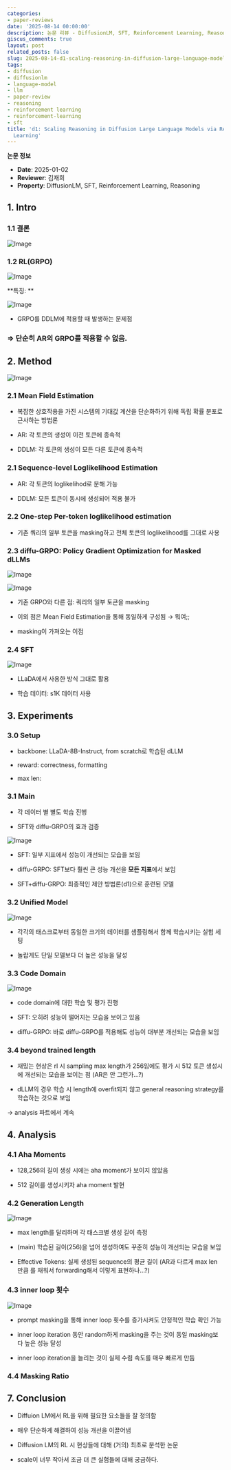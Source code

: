 ```yaml
---
categories:
- paper-reviews
date: '2025-08-14 00:00:00'
description: 논문 리뷰 - DiffusionLM, SFT, Reinforcement Learning, Reasoning 관련 연구
giscus_comments: true
layout: post
related_posts: false
slug: 2025-08-14-d1-scaling-reasoning-in-diffusion-large-language-models
tags:
- diffusion
- diffusionlm
- language-model
- llm
- paper-review
- reasoning
- reinforcement learning
- reinforcement-learning
- sft
title: 'd1: Scaling Reasoning in Diffusion Large Language Models via Reinforcement
  Learning'
---
```


**논문 정보**
- **Date**: 2025-01-02
- **Reviewer**: 김재희
- **Property**: DiffusionLM, SFT, Reinforcement Learning, Reasoning

## 1. Intro

### 1.1 결론

![Image](https://prod-files-secure.s3.us-west-2.amazonaws.com/3acbc979-3f43-48f4-8683-229c6104ec76/82c116d2-b7e5-47b7-9fe5-0cbeb60f28dc/image.png?X-Amz-Algorithm=AWS4-HMAC-SHA256&X-Amz-Content-Sha256=UNSIGNED-PAYLOAD&X-Amz-Credential=ASIAZI2LB46677QE53EK%2F20250810%2Fus-west-2%2Fs3%2Faws4_request&X-Amz-Date=20250810T105953Z&X-Amz-Expires=3600&X-Amz-Security-Token=IQoJb3JpZ2luX2VjEJr%2F%2F%2F%2F%2F%2F%2F%2F%2F%2FwEaCXVzLXdlc3QtMiJGMEQCID7hl3y0S6Vt566OIHoZW0k3tUDyMtHtkQL30wNNqgk0AiBMu3VZ%2FOWeY7a2CLlXD56KyGj5U93w0exdYK08Zv3d7yqIBAjT%2F%2F%2F%2F%2F%2F%2F%2F%2F%2F8BEAAaDDYzNzQyMzE4MzgwNSIMI5l7lhwy5MQHL73sKtwDcRn87YGJInpO4y1X5IhiSLuNZY8A%2FN4pH3EI3Dbujvn35Bm7eYLlwUu%2Byp7HxP0YvG%2Bmm0WS%2F70gAN3pBKyVtbgbLtQVub8g6%2BeoPJZjGCWJLNA6QE53X%2BZv6Zo3tWbPwpiWl%2FhiJTEP2e9zFP22Enzb5jOMquGo667I4kf4lnSXey3lDUOSsdnTz1JzRQth6LGOE%2BaYZQi%2BzaxEBg%2F0y9p5WVVMInz6PyHkXpOFSJssfgXcAb4z0HR4aCbAMW9aRTD83f4nujXwYPCjhEdD%2BARn9Rbw8hR0dmbNHbAUUGWFNjJ3zj7WI9%2Bs4V0Uu5yTShufuPXVOSSRxkgXTrSZr%2FdoPsN0LpQqcTqLepOEEA7o4QJ42R5hFN3mdJjeYdVr9TL9FNH9l1Or%2BptkVfkqYbuxbQB58X0tGQYjtZLxPN5QTajECvA6zsWZbRCQsZaXWZy9zqInIrGCDeZqJnfbNkQn980052tii3h%2FuCPODBQz0D2pOgvNPjqi1NQfM1LpJ6nMb5tQo651uvEUIzL41fwoK%2Bw%2BEHD8L%2Bz1FsNv01ePj5h2g6sujHDcqwr5l4Tc9VzkjhOHj%2BLpAVP3LdgnBVqfoGO0HVLJ5tuozgXhy51n94l1%2F1yh%2BEdn%2BNQwrNPhxAY6pgHsFS5qHE8p2bEqzeL%2Fwd%2BCjLUxIpRinsVkeYbb0rV01SyRIExJss7S4nzt2xDJJQckDLrT%2BRS5nY2ifGSWUBPjQSXTNW8SB23xWpYH4uPRNp8RYMbCeWjNT0GTXRD2MWnBzFKCqy%2B%2BqI6InUDu2Qakm4cEdscBzqD4RoMeWKxPM6pxw5V7%2B0C1UWhOGEPR1UCP%2FhT2Adr8ptZxDSingYTETX4P6GXn&X-Amz-Signature=1f8f6021124972fbee2b317c8f5f63326d0cb89ee2b7a2a8453cda74e246a6bf&X-Amz-SignedHeaders=host&x-amz-checksum-mode=ENABLED&x-id=GetObject)

### 1.2 RL(GRPO)

![Image](https://prod-files-secure.s3.us-west-2.amazonaws.com/3acbc979-3f43-48f4-8683-229c6104ec76/b57264ac-9dbd-48eb-a2a1-ddaeb55f45a5/image.png?X-Amz-Algorithm=AWS4-HMAC-SHA256&X-Amz-Content-Sha256=UNSIGNED-PAYLOAD&X-Amz-Credential=ASIAZI2LB46677QE53EK%2F20250810%2Fus-west-2%2Fs3%2Faws4_request&X-Amz-Date=20250810T105953Z&X-Amz-Expires=3600&X-Amz-Security-Token=IQoJb3JpZ2luX2VjEJr%2F%2F%2F%2F%2F%2F%2F%2F%2F%2FwEaCXVzLXdlc3QtMiJGMEQCID7hl3y0S6Vt566OIHoZW0k3tUDyMtHtkQL30wNNqgk0AiBMu3VZ%2FOWeY7a2CLlXD56KyGj5U93w0exdYK08Zv3d7yqIBAjT%2F%2F%2F%2F%2F%2F%2F%2F%2F%2F8BEAAaDDYzNzQyMzE4MzgwNSIMI5l7lhwy5MQHL73sKtwDcRn87YGJInpO4y1X5IhiSLuNZY8A%2FN4pH3EI3Dbujvn35Bm7eYLlwUu%2Byp7HxP0YvG%2Bmm0WS%2F70gAN3pBKyVtbgbLtQVub8g6%2BeoPJZjGCWJLNA6QE53X%2BZv6Zo3tWbPwpiWl%2FhiJTEP2e9zFP22Enzb5jOMquGo667I4kf4lnSXey3lDUOSsdnTz1JzRQth6LGOE%2BaYZQi%2BzaxEBg%2F0y9p5WVVMInz6PyHkXpOFSJssfgXcAb4z0HR4aCbAMW9aRTD83f4nujXwYPCjhEdD%2BARn9Rbw8hR0dmbNHbAUUGWFNjJ3zj7WI9%2Bs4V0Uu5yTShufuPXVOSSRxkgXTrSZr%2FdoPsN0LpQqcTqLepOEEA7o4QJ42R5hFN3mdJjeYdVr9TL9FNH9l1Or%2BptkVfkqYbuxbQB58X0tGQYjtZLxPN5QTajECvA6zsWZbRCQsZaXWZy9zqInIrGCDeZqJnfbNkQn980052tii3h%2FuCPODBQz0D2pOgvNPjqi1NQfM1LpJ6nMb5tQo651uvEUIzL41fwoK%2Bw%2BEHD8L%2Bz1FsNv01ePj5h2g6sujHDcqwr5l4Tc9VzkjhOHj%2BLpAVP3LdgnBVqfoGO0HVLJ5tuozgXhy51n94l1%2F1yh%2BEdn%2BNQwrNPhxAY6pgHsFS5qHE8p2bEqzeL%2Fwd%2BCjLUxIpRinsVkeYbb0rV01SyRIExJss7S4nzt2xDJJQckDLrT%2BRS5nY2ifGSWUBPjQSXTNW8SB23xWpYH4uPRNp8RYMbCeWjNT0GTXRD2MWnBzFKCqy%2B%2BqI6InUDu2Qakm4cEdscBzqD4RoMeWKxPM6pxw5V7%2B0C1UWhOGEPR1UCP%2FhT2Adr8ptZxDSingYTETX4P6GXn&X-Amz-Signature=ce46ba9db7fa6e8f1a454d577238a53a9e650a08dbff84474cfa2be164e1be71&X-Amz-SignedHeaders=host&x-amz-checksum-mode=ENABLED&x-id=GetObject)

**특징: **

![Image](https://prod-files-secure.s3.us-west-2.amazonaws.com/3acbc979-3f43-48f4-8683-229c6104ec76/aa260d46-7dd2-4081-ab22-39865434b362/image.png?X-Amz-Algorithm=AWS4-HMAC-SHA256&X-Amz-Content-Sha256=UNSIGNED-PAYLOAD&X-Amz-Credential=ASIAZI2LB46677QE53EK%2F20250810%2Fus-west-2%2Fs3%2Faws4_request&X-Amz-Date=20250810T105953Z&X-Amz-Expires=3600&X-Amz-Security-Token=IQoJb3JpZ2luX2VjEJr%2F%2F%2F%2F%2F%2F%2F%2F%2F%2FwEaCXVzLXdlc3QtMiJGMEQCID7hl3y0S6Vt566OIHoZW0k3tUDyMtHtkQL30wNNqgk0AiBMu3VZ%2FOWeY7a2CLlXD56KyGj5U93w0exdYK08Zv3d7yqIBAjT%2F%2F%2F%2F%2F%2F%2F%2F%2F%2F8BEAAaDDYzNzQyMzE4MzgwNSIMI5l7lhwy5MQHL73sKtwDcRn87YGJInpO4y1X5IhiSLuNZY8A%2FN4pH3EI3Dbujvn35Bm7eYLlwUu%2Byp7HxP0YvG%2Bmm0WS%2F70gAN3pBKyVtbgbLtQVub8g6%2BeoPJZjGCWJLNA6QE53X%2BZv6Zo3tWbPwpiWl%2FhiJTEP2e9zFP22Enzb5jOMquGo667I4kf4lnSXey3lDUOSsdnTz1JzRQth6LGOE%2BaYZQi%2BzaxEBg%2F0y9p5WVVMInz6PyHkXpOFSJssfgXcAb4z0HR4aCbAMW9aRTD83f4nujXwYPCjhEdD%2BARn9Rbw8hR0dmbNHbAUUGWFNjJ3zj7WI9%2Bs4V0Uu5yTShufuPXVOSSRxkgXTrSZr%2FdoPsN0LpQqcTqLepOEEA7o4QJ42R5hFN3mdJjeYdVr9TL9FNH9l1Or%2BptkVfkqYbuxbQB58X0tGQYjtZLxPN5QTajECvA6zsWZbRCQsZaXWZy9zqInIrGCDeZqJnfbNkQn980052tii3h%2FuCPODBQz0D2pOgvNPjqi1NQfM1LpJ6nMb5tQo651uvEUIzL41fwoK%2Bw%2BEHD8L%2Bz1FsNv01ePj5h2g6sujHDcqwr5l4Tc9VzkjhOHj%2BLpAVP3LdgnBVqfoGO0HVLJ5tuozgXhy51n94l1%2F1yh%2BEdn%2BNQwrNPhxAY6pgHsFS5qHE8p2bEqzeL%2Fwd%2BCjLUxIpRinsVkeYbb0rV01SyRIExJss7S4nzt2xDJJQckDLrT%2BRS5nY2ifGSWUBPjQSXTNW8SB23xWpYH4uPRNp8RYMbCeWjNT0GTXRD2MWnBzFKCqy%2B%2BqI6InUDu2Qakm4cEdscBzqD4RoMeWKxPM6pxw5V7%2B0C1UWhOGEPR1UCP%2FhT2Adr8ptZxDSingYTETX4P6GXn&X-Amz-Signature=5c38cb543fd10700d47b30c2b141ac112e76e33783016509dd1f9c3dc551bcc6&X-Amz-SignedHeaders=host&x-amz-checksum-mode=ENABLED&x-id=GetObject)

- GRPO를 DDLM에 적용할 때 발생하는 문제점

### ⇒ 단순히 AR의 GRPO를 적용할 수 없음.

## 2. Method

![Image](https://prod-files-secure.s3.us-west-2.amazonaws.com/3acbc979-3f43-48f4-8683-229c6104ec76/2af397a2-b0ef-4122-87fd-8051a492555f/image.png?X-Amz-Algorithm=AWS4-HMAC-SHA256&X-Amz-Content-Sha256=UNSIGNED-PAYLOAD&X-Amz-Credential=ASIAZI2LB46677QE53EK%2F20250810%2Fus-west-2%2Fs3%2Faws4_request&X-Amz-Date=20250810T105953Z&X-Amz-Expires=3600&X-Amz-Security-Token=IQoJb3JpZ2luX2VjEJr%2F%2F%2F%2F%2F%2F%2F%2F%2F%2FwEaCXVzLXdlc3QtMiJGMEQCID7hl3y0S6Vt566OIHoZW0k3tUDyMtHtkQL30wNNqgk0AiBMu3VZ%2FOWeY7a2CLlXD56KyGj5U93w0exdYK08Zv3d7yqIBAjT%2F%2F%2F%2F%2F%2F%2F%2F%2F%2F8BEAAaDDYzNzQyMzE4MzgwNSIMI5l7lhwy5MQHL73sKtwDcRn87YGJInpO4y1X5IhiSLuNZY8A%2FN4pH3EI3Dbujvn35Bm7eYLlwUu%2Byp7HxP0YvG%2Bmm0WS%2F70gAN3pBKyVtbgbLtQVub8g6%2BeoPJZjGCWJLNA6QE53X%2BZv6Zo3tWbPwpiWl%2FhiJTEP2e9zFP22Enzb5jOMquGo667I4kf4lnSXey3lDUOSsdnTz1JzRQth6LGOE%2BaYZQi%2BzaxEBg%2F0y9p5WVVMInz6PyHkXpOFSJssfgXcAb4z0HR4aCbAMW9aRTD83f4nujXwYPCjhEdD%2BARn9Rbw8hR0dmbNHbAUUGWFNjJ3zj7WI9%2Bs4V0Uu5yTShufuPXVOSSRxkgXTrSZr%2FdoPsN0LpQqcTqLepOEEA7o4QJ42R5hFN3mdJjeYdVr9TL9FNH9l1Or%2BptkVfkqYbuxbQB58X0tGQYjtZLxPN5QTajECvA6zsWZbRCQsZaXWZy9zqInIrGCDeZqJnfbNkQn980052tii3h%2FuCPODBQz0D2pOgvNPjqi1NQfM1LpJ6nMb5tQo651uvEUIzL41fwoK%2Bw%2BEHD8L%2Bz1FsNv01ePj5h2g6sujHDcqwr5l4Tc9VzkjhOHj%2BLpAVP3LdgnBVqfoGO0HVLJ5tuozgXhy51n94l1%2F1yh%2BEdn%2BNQwrNPhxAY6pgHsFS5qHE8p2bEqzeL%2Fwd%2BCjLUxIpRinsVkeYbb0rV01SyRIExJss7S4nzt2xDJJQckDLrT%2BRS5nY2ifGSWUBPjQSXTNW8SB23xWpYH4uPRNp8RYMbCeWjNT0GTXRD2MWnBzFKCqy%2B%2BqI6InUDu2Qakm4cEdscBzqD4RoMeWKxPM6pxw5V7%2B0C1UWhOGEPR1UCP%2FhT2Adr8ptZxDSingYTETX4P6GXn&X-Amz-Signature=c9a00ec0dc1cf14725cf679edbcdab946b66bb5df8b5446169e2168347f69497&X-Amz-SignedHeaders=host&x-amz-checksum-mode=ENABLED&x-id=GetObject)

### 2.1 Mean Field Estimation

- 복잡한 상호작용을 가진 시스템의 기대값 계산을 단순화하기 위해 독립 확률 분포로 근사하는 방법론

- AR: 각 토큰의 생성이 이전 토큰에 종속적 

- DDLM: 각 토큰의 생성이 모든 다른 토큰에 종속적

### 2.1 Sequence-level Loglikelihood Estimation

- AR: 각 토큰의 loglikelihod로 분해 가능

- DDLM: 모든 토큰이 동시에 생성되어 적용 불가 

### 2.2 One-step Per-token loglikelihood estimation

- 기존 쿼리의 일부 토큰을 masking하고 전체 토큰의 loglikelihood를 그대로 사용

### 2.3 diffu-GRPO: Policy Gradient Optimization for Masked dLLMs

![Image](https://prod-files-secure.s3.us-west-2.amazonaws.com/3acbc979-3f43-48f4-8683-229c6104ec76/5e091d1a-7e84-41ca-942e-8c133dcf2142/image.png?X-Amz-Algorithm=AWS4-HMAC-SHA256&X-Amz-Content-Sha256=UNSIGNED-PAYLOAD&X-Amz-Credential=ASIAZI2LB46677QE53EK%2F20250810%2Fus-west-2%2Fs3%2Faws4_request&X-Amz-Date=20250810T105953Z&X-Amz-Expires=3600&X-Amz-Security-Token=IQoJb3JpZ2luX2VjEJr%2F%2F%2F%2F%2F%2F%2F%2F%2F%2FwEaCXVzLXdlc3QtMiJGMEQCID7hl3y0S6Vt566OIHoZW0k3tUDyMtHtkQL30wNNqgk0AiBMu3VZ%2FOWeY7a2CLlXD56KyGj5U93w0exdYK08Zv3d7yqIBAjT%2F%2F%2F%2F%2F%2F%2F%2F%2F%2F8BEAAaDDYzNzQyMzE4MzgwNSIMI5l7lhwy5MQHL73sKtwDcRn87YGJInpO4y1X5IhiSLuNZY8A%2FN4pH3EI3Dbujvn35Bm7eYLlwUu%2Byp7HxP0YvG%2Bmm0WS%2F70gAN3pBKyVtbgbLtQVub8g6%2BeoPJZjGCWJLNA6QE53X%2BZv6Zo3tWbPwpiWl%2FhiJTEP2e9zFP22Enzb5jOMquGo667I4kf4lnSXey3lDUOSsdnTz1JzRQth6LGOE%2BaYZQi%2BzaxEBg%2F0y9p5WVVMInz6PyHkXpOFSJssfgXcAb4z0HR4aCbAMW9aRTD83f4nujXwYPCjhEdD%2BARn9Rbw8hR0dmbNHbAUUGWFNjJ3zj7WI9%2Bs4V0Uu5yTShufuPXVOSSRxkgXTrSZr%2FdoPsN0LpQqcTqLepOEEA7o4QJ42R5hFN3mdJjeYdVr9TL9FNH9l1Or%2BptkVfkqYbuxbQB58X0tGQYjtZLxPN5QTajECvA6zsWZbRCQsZaXWZy9zqInIrGCDeZqJnfbNkQn980052tii3h%2FuCPODBQz0D2pOgvNPjqi1NQfM1LpJ6nMb5tQo651uvEUIzL41fwoK%2Bw%2BEHD8L%2Bz1FsNv01ePj5h2g6sujHDcqwr5l4Tc9VzkjhOHj%2BLpAVP3LdgnBVqfoGO0HVLJ5tuozgXhy51n94l1%2F1yh%2BEdn%2BNQwrNPhxAY6pgHsFS5qHE8p2bEqzeL%2Fwd%2BCjLUxIpRinsVkeYbb0rV01SyRIExJss7S4nzt2xDJJQckDLrT%2BRS5nY2ifGSWUBPjQSXTNW8SB23xWpYH4uPRNp8RYMbCeWjNT0GTXRD2MWnBzFKCqy%2B%2BqI6InUDu2Qakm4cEdscBzqD4RoMeWKxPM6pxw5V7%2B0C1UWhOGEPR1UCP%2FhT2Adr8ptZxDSingYTETX4P6GXn&X-Amz-Signature=5b7bf125949ee59f7abc0a10f43bbd49740b5e10100b1a1a6c76bdb84d8c40d3&X-Amz-SignedHeaders=host&x-amz-checksum-mode=ENABLED&x-id=GetObject)

![Image](https://prod-files-secure.s3.us-west-2.amazonaws.com/3acbc979-3f43-48f4-8683-229c6104ec76/bd1cab92-84dc-45ad-b3be-42ea3efc58a8/image.png?X-Amz-Algorithm=AWS4-HMAC-SHA256&X-Amz-Content-Sha256=UNSIGNED-PAYLOAD&X-Amz-Credential=ASIAZI2LB46677QE53EK%2F20250810%2Fus-west-2%2Fs3%2Faws4_request&X-Amz-Date=20250810T105953Z&X-Amz-Expires=3600&X-Amz-Security-Token=IQoJb3JpZ2luX2VjEJr%2F%2F%2F%2F%2F%2F%2F%2F%2F%2FwEaCXVzLXdlc3QtMiJGMEQCID7hl3y0S6Vt566OIHoZW0k3tUDyMtHtkQL30wNNqgk0AiBMu3VZ%2FOWeY7a2CLlXD56KyGj5U93w0exdYK08Zv3d7yqIBAjT%2F%2F%2F%2F%2F%2F%2F%2F%2F%2F8BEAAaDDYzNzQyMzE4MzgwNSIMI5l7lhwy5MQHL73sKtwDcRn87YGJInpO4y1X5IhiSLuNZY8A%2FN4pH3EI3Dbujvn35Bm7eYLlwUu%2Byp7HxP0YvG%2Bmm0WS%2F70gAN3pBKyVtbgbLtQVub8g6%2BeoPJZjGCWJLNA6QE53X%2BZv6Zo3tWbPwpiWl%2FhiJTEP2e9zFP22Enzb5jOMquGo667I4kf4lnSXey3lDUOSsdnTz1JzRQth6LGOE%2BaYZQi%2BzaxEBg%2F0y9p5WVVMInz6PyHkXpOFSJssfgXcAb4z0HR4aCbAMW9aRTD83f4nujXwYPCjhEdD%2BARn9Rbw8hR0dmbNHbAUUGWFNjJ3zj7WI9%2Bs4V0Uu5yTShufuPXVOSSRxkgXTrSZr%2FdoPsN0LpQqcTqLepOEEA7o4QJ42R5hFN3mdJjeYdVr9TL9FNH9l1Or%2BptkVfkqYbuxbQB58X0tGQYjtZLxPN5QTajECvA6zsWZbRCQsZaXWZy9zqInIrGCDeZqJnfbNkQn980052tii3h%2FuCPODBQz0D2pOgvNPjqi1NQfM1LpJ6nMb5tQo651uvEUIzL41fwoK%2Bw%2BEHD8L%2Bz1FsNv01ePj5h2g6sujHDcqwr5l4Tc9VzkjhOHj%2BLpAVP3LdgnBVqfoGO0HVLJ5tuozgXhy51n94l1%2F1yh%2BEdn%2BNQwrNPhxAY6pgHsFS5qHE8p2bEqzeL%2Fwd%2BCjLUxIpRinsVkeYbb0rV01SyRIExJss7S4nzt2xDJJQckDLrT%2BRS5nY2ifGSWUBPjQSXTNW8SB23xWpYH4uPRNp8RYMbCeWjNT0GTXRD2MWnBzFKCqy%2B%2BqI6InUDu2Qakm4cEdscBzqD4RoMeWKxPM6pxw5V7%2B0C1UWhOGEPR1UCP%2FhT2Adr8ptZxDSingYTETX4P6GXn&X-Amz-Signature=13506f952256d6e92d377d09429c5e1cf4c17076d62042cc44a6d360da8807b9&X-Amz-SignedHeaders=host&x-amz-checksum-mode=ENABLED&x-id=GetObject)

- 기존 GRPO와 다른 점: 쿼리의 일부 토큰을 masking

- 이외 점은 Mean Field Estimation을 통해 동일하게 구성됨 → 뭐여;;

- masking이 가져오는 이점

### 2.4 SFT

![Image](https://prod-files-secure.s3.us-west-2.amazonaws.com/3acbc979-3f43-48f4-8683-229c6104ec76/aa260d46-7dd2-4081-ab22-39865434b362/image.png?X-Amz-Algorithm=AWS4-HMAC-SHA256&X-Amz-Content-Sha256=UNSIGNED-PAYLOAD&X-Amz-Credential=ASIAZI2LB46677QE53EK%2F20250810%2Fus-west-2%2Fs3%2Faws4_request&X-Amz-Date=20250810T105953Z&X-Amz-Expires=3600&X-Amz-Security-Token=IQoJb3JpZ2luX2VjEJr%2F%2F%2F%2F%2F%2F%2F%2F%2F%2FwEaCXVzLXdlc3QtMiJGMEQCID7hl3y0S6Vt566OIHoZW0k3tUDyMtHtkQL30wNNqgk0AiBMu3VZ%2FOWeY7a2CLlXD56KyGj5U93w0exdYK08Zv3d7yqIBAjT%2F%2F%2F%2F%2F%2F%2F%2F%2F%2F8BEAAaDDYzNzQyMzE4MzgwNSIMI5l7lhwy5MQHL73sKtwDcRn87YGJInpO4y1X5IhiSLuNZY8A%2FN4pH3EI3Dbujvn35Bm7eYLlwUu%2Byp7HxP0YvG%2Bmm0WS%2F70gAN3pBKyVtbgbLtQVub8g6%2BeoPJZjGCWJLNA6QE53X%2BZv6Zo3tWbPwpiWl%2FhiJTEP2e9zFP22Enzb5jOMquGo667I4kf4lnSXey3lDUOSsdnTz1JzRQth6LGOE%2BaYZQi%2BzaxEBg%2F0y9p5WVVMInz6PyHkXpOFSJssfgXcAb4z0HR4aCbAMW9aRTD83f4nujXwYPCjhEdD%2BARn9Rbw8hR0dmbNHbAUUGWFNjJ3zj7WI9%2Bs4V0Uu5yTShufuPXVOSSRxkgXTrSZr%2FdoPsN0LpQqcTqLepOEEA7o4QJ42R5hFN3mdJjeYdVr9TL9FNH9l1Or%2BptkVfkqYbuxbQB58X0tGQYjtZLxPN5QTajECvA6zsWZbRCQsZaXWZy9zqInIrGCDeZqJnfbNkQn980052tii3h%2FuCPODBQz0D2pOgvNPjqi1NQfM1LpJ6nMb5tQo651uvEUIzL41fwoK%2Bw%2BEHD8L%2Bz1FsNv01ePj5h2g6sujHDcqwr5l4Tc9VzkjhOHj%2BLpAVP3LdgnBVqfoGO0HVLJ5tuozgXhy51n94l1%2F1yh%2BEdn%2BNQwrNPhxAY6pgHsFS5qHE8p2bEqzeL%2Fwd%2BCjLUxIpRinsVkeYbb0rV01SyRIExJss7S4nzt2xDJJQckDLrT%2BRS5nY2ifGSWUBPjQSXTNW8SB23xWpYH4uPRNp8RYMbCeWjNT0GTXRD2MWnBzFKCqy%2B%2BqI6InUDu2Qakm4cEdscBzqD4RoMeWKxPM6pxw5V7%2B0C1UWhOGEPR1UCP%2FhT2Adr8ptZxDSingYTETX4P6GXn&X-Amz-Signature=5c38cb543fd10700d47b30c2b141ac112e76e33783016509dd1f9c3dc551bcc6&X-Amz-SignedHeaders=host&x-amz-checksum-mode=ENABLED&x-id=GetObject)

- LLaDA에서 사용한 방식 그대로 활용

- 학습 데이터: s1K 데이터 사용

## 3. Experiments

### 3.0 Setup

- backbone: LLaDA-8B-Instruct, from scratch로 학습된 dLLM

- reward: correctness, formatting

- max len: 

### 3.1 Main 

- 각 데이터 별 별도 학습 진행 

- SFT와 diffu-GRPO의 효과 검증

![Image](https://prod-files-secure.s3.us-west-2.amazonaws.com/3acbc979-3f43-48f4-8683-229c6104ec76/7ae9b530-e0d6-4c24-9a78-006ee70660ee/image.png?X-Amz-Algorithm=AWS4-HMAC-SHA256&X-Amz-Content-Sha256=UNSIGNED-PAYLOAD&X-Amz-Credential=ASIAZI2LB46677QE53EK%2F20250810%2Fus-west-2%2Fs3%2Faws4_request&X-Amz-Date=20250810T105953Z&X-Amz-Expires=3600&X-Amz-Security-Token=IQoJb3JpZ2luX2VjEJr%2F%2F%2F%2F%2F%2F%2F%2F%2F%2FwEaCXVzLXdlc3QtMiJGMEQCID7hl3y0S6Vt566OIHoZW0k3tUDyMtHtkQL30wNNqgk0AiBMu3VZ%2FOWeY7a2CLlXD56KyGj5U93w0exdYK08Zv3d7yqIBAjT%2F%2F%2F%2F%2F%2F%2F%2F%2F%2F8BEAAaDDYzNzQyMzE4MzgwNSIMI5l7lhwy5MQHL73sKtwDcRn87YGJInpO4y1X5IhiSLuNZY8A%2FN4pH3EI3Dbujvn35Bm7eYLlwUu%2Byp7HxP0YvG%2Bmm0WS%2F70gAN3pBKyVtbgbLtQVub8g6%2BeoPJZjGCWJLNA6QE53X%2BZv6Zo3tWbPwpiWl%2FhiJTEP2e9zFP22Enzb5jOMquGo667I4kf4lnSXey3lDUOSsdnTz1JzRQth6LGOE%2BaYZQi%2BzaxEBg%2F0y9p5WVVMInz6PyHkXpOFSJssfgXcAb4z0HR4aCbAMW9aRTD83f4nujXwYPCjhEdD%2BARn9Rbw8hR0dmbNHbAUUGWFNjJ3zj7WI9%2Bs4V0Uu5yTShufuPXVOSSRxkgXTrSZr%2FdoPsN0LpQqcTqLepOEEA7o4QJ42R5hFN3mdJjeYdVr9TL9FNH9l1Or%2BptkVfkqYbuxbQB58X0tGQYjtZLxPN5QTajECvA6zsWZbRCQsZaXWZy9zqInIrGCDeZqJnfbNkQn980052tii3h%2FuCPODBQz0D2pOgvNPjqi1NQfM1LpJ6nMb5tQo651uvEUIzL41fwoK%2Bw%2BEHD8L%2Bz1FsNv01ePj5h2g6sujHDcqwr5l4Tc9VzkjhOHj%2BLpAVP3LdgnBVqfoGO0HVLJ5tuozgXhy51n94l1%2F1yh%2BEdn%2BNQwrNPhxAY6pgHsFS5qHE8p2bEqzeL%2Fwd%2BCjLUxIpRinsVkeYbb0rV01SyRIExJss7S4nzt2xDJJQckDLrT%2BRS5nY2ifGSWUBPjQSXTNW8SB23xWpYH4uPRNp8RYMbCeWjNT0GTXRD2MWnBzFKCqy%2B%2BqI6InUDu2Qakm4cEdscBzqD4RoMeWKxPM6pxw5V7%2B0C1UWhOGEPR1UCP%2FhT2Adr8ptZxDSingYTETX4P6GXn&X-Amz-Signature=25965f409c1b2cdb3617ede1fe66768c9588deeee4cb7985cfa9ae4e7243fac7&X-Amz-SignedHeaders=host&x-amz-checksum-mode=ENABLED&x-id=GetObject)

- SFT: 일부 지표에서 성능이 개선되는 모습을 보임

- diffu-GRPO: SFT보다 훨씬 큰 성능 개선을 **모든 지표**에서 보임

- SFT+diffu-GRPO: 최종적인 제안 방법론(d1)으로 훈련된 모델

### 3.2 Unified Model

![Image](https://prod-files-secure.s3.us-west-2.amazonaws.com/3acbc979-3f43-48f4-8683-229c6104ec76/c7d951d4-9170-4c50-a63a-660d307d7905/image.png?X-Amz-Algorithm=AWS4-HMAC-SHA256&X-Amz-Content-Sha256=UNSIGNED-PAYLOAD&X-Amz-Credential=ASIAZI2LB46677QE53EK%2F20250810%2Fus-west-2%2Fs3%2Faws4_request&X-Amz-Date=20250810T105953Z&X-Amz-Expires=3600&X-Amz-Security-Token=IQoJb3JpZ2luX2VjEJr%2F%2F%2F%2F%2F%2F%2F%2F%2F%2FwEaCXVzLXdlc3QtMiJGMEQCID7hl3y0S6Vt566OIHoZW0k3tUDyMtHtkQL30wNNqgk0AiBMu3VZ%2FOWeY7a2CLlXD56KyGj5U93w0exdYK08Zv3d7yqIBAjT%2F%2F%2F%2F%2F%2F%2F%2F%2F%2F8BEAAaDDYzNzQyMzE4MzgwNSIMI5l7lhwy5MQHL73sKtwDcRn87YGJInpO4y1X5IhiSLuNZY8A%2FN4pH3EI3Dbujvn35Bm7eYLlwUu%2Byp7HxP0YvG%2Bmm0WS%2F70gAN3pBKyVtbgbLtQVub8g6%2BeoPJZjGCWJLNA6QE53X%2BZv6Zo3tWbPwpiWl%2FhiJTEP2e9zFP22Enzb5jOMquGo667I4kf4lnSXey3lDUOSsdnTz1JzRQth6LGOE%2BaYZQi%2BzaxEBg%2F0y9p5WVVMInz6PyHkXpOFSJssfgXcAb4z0HR4aCbAMW9aRTD83f4nujXwYPCjhEdD%2BARn9Rbw8hR0dmbNHbAUUGWFNjJ3zj7WI9%2Bs4V0Uu5yTShufuPXVOSSRxkgXTrSZr%2FdoPsN0LpQqcTqLepOEEA7o4QJ42R5hFN3mdJjeYdVr9TL9FNH9l1Or%2BptkVfkqYbuxbQB58X0tGQYjtZLxPN5QTajECvA6zsWZbRCQsZaXWZy9zqInIrGCDeZqJnfbNkQn980052tii3h%2FuCPODBQz0D2pOgvNPjqi1NQfM1LpJ6nMb5tQo651uvEUIzL41fwoK%2Bw%2BEHD8L%2Bz1FsNv01ePj5h2g6sujHDcqwr5l4Tc9VzkjhOHj%2BLpAVP3LdgnBVqfoGO0HVLJ5tuozgXhy51n94l1%2F1yh%2BEdn%2BNQwrNPhxAY6pgHsFS5qHE8p2bEqzeL%2Fwd%2BCjLUxIpRinsVkeYbb0rV01SyRIExJss7S4nzt2xDJJQckDLrT%2BRS5nY2ifGSWUBPjQSXTNW8SB23xWpYH4uPRNp8RYMbCeWjNT0GTXRD2MWnBzFKCqy%2B%2BqI6InUDu2Qakm4cEdscBzqD4RoMeWKxPM6pxw5V7%2B0C1UWhOGEPR1UCP%2FhT2Adr8ptZxDSingYTETX4P6GXn&X-Amz-Signature=c88a233c72202f22e7e6637327718a8948fb1efd38efd729ceff74be86f6363c&X-Amz-SignedHeaders=host&x-amz-checksum-mode=ENABLED&x-id=GetObject)

- 각각의 태스크로부터 동일한 크기의 데이터를 샘플링해서 함께 학습시키는 실험 세팅

- 놀랍게도 단일 모델보다 더 높은 성능을 달성

### 3.3 Code Domain

![Image](https://prod-files-secure.s3.us-west-2.amazonaws.com/3acbc979-3f43-48f4-8683-229c6104ec76/7fd9176c-6c40-4ed0-81eb-f2d68bce8578/image.png?X-Amz-Algorithm=AWS4-HMAC-SHA256&X-Amz-Content-Sha256=UNSIGNED-PAYLOAD&X-Amz-Credential=ASIAZI2LB46677QE53EK%2F20250810%2Fus-west-2%2Fs3%2Faws4_request&X-Amz-Date=20250810T105953Z&X-Amz-Expires=3600&X-Amz-Security-Token=IQoJb3JpZ2luX2VjEJr%2F%2F%2F%2F%2F%2F%2F%2F%2F%2FwEaCXVzLXdlc3QtMiJGMEQCID7hl3y0S6Vt566OIHoZW0k3tUDyMtHtkQL30wNNqgk0AiBMu3VZ%2FOWeY7a2CLlXD56KyGj5U93w0exdYK08Zv3d7yqIBAjT%2F%2F%2F%2F%2F%2F%2F%2F%2F%2F8BEAAaDDYzNzQyMzE4MzgwNSIMI5l7lhwy5MQHL73sKtwDcRn87YGJInpO4y1X5IhiSLuNZY8A%2FN4pH3EI3Dbujvn35Bm7eYLlwUu%2Byp7HxP0YvG%2Bmm0WS%2F70gAN3pBKyVtbgbLtQVub8g6%2BeoPJZjGCWJLNA6QE53X%2BZv6Zo3tWbPwpiWl%2FhiJTEP2e9zFP22Enzb5jOMquGo667I4kf4lnSXey3lDUOSsdnTz1JzRQth6LGOE%2BaYZQi%2BzaxEBg%2F0y9p5WVVMInz6PyHkXpOFSJssfgXcAb4z0HR4aCbAMW9aRTD83f4nujXwYPCjhEdD%2BARn9Rbw8hR0dmbNHbAUUGWFNjJ3zj7WI9%2Bs4V0Uu5yTShufuPXVOSSRxkgXTrSZr%2FdoPsN0LpQqcTqLepOEEA7o4QJ42R5hFN3mdJjeYdVr9TL9FNH9l1Or%2BptkVfkqYbuxbQB58X0tGQYjtZLxPN5QTajECvA6zsWZbRCQsZaXWZy9zqInIrGCDeZqJnfbNkQn980052tii3h%2FuCPODBQz0D2pOgvNPjqi1NQfM1LpJ6nMb5tQo651uvEUIzL41fwoK%2Bw%2BEHD8L%2Bz1FsNv01ePj5h2g6sujHDcqwr5l4Tc9VzkjhOHj%2BLpAVP3LdgnBVqfoGO0HVLJ5tuozgXhy51n94l1%2F1yh%2BEdn%2BNQwrNPhxAY6pgHsFS5qHE8p2bEqzeL%2Fwd%2BCjLUxIpRinsVkeYbb0rV01SyRIExJss7S4nzt2xDJJQckDLrT%2BRS5nY2ifGSWUBPjQSXTNW8SB23xWpYH4uPRNp8RYMbCeWjNT0GTXRD2MWnBzFKCqy%2B%2BqI6InUDu2Qakm4cEdscBzqD4RoMeWKxPM6pxw5V7%2B0C1UWhOGEPR1UCP%2FhT2Adr8ptZxDSingYTETX4P6GXn&X-Amz-Signature=6cf06644e0510cb206910700c24ea472ac474921d98c2abdd3f6094c1e650aef&X-Amz-SignedHeaders=host&x-amz-checksum-mode=ENABLED&x-id=GetObject)

- code domain에 대한 학습 및 평가 진행

- SFT: 오히려 성능이 떨어지는 모습을 보이고 있음

- diffu-GRPO: 바로 diffu-GRPO를 적용해도 성능이 대부분 개선되는 모습을 보임

### 3.4 beyond trained length

- 재밌는 현상은 rl 시 sampling max length가 256임에도 평가 시 512 토큰 생성시에 개선되는 모습을 보이는 점 (AR은 안 그런가…?)

- dLLM의 경우 학습 시 length에 overfit되지 않고 general reasoning strategy를 학습하는 것으로 보임

→ analysis 파트에서 계속

## 4. Analysis

### 4.1 Aha Moments

- 128,256의 길이 생성 시에는 aha moment가 보이지 않았음

- 512 길이를 생성시키자 aha moment 발현

### 4.2 Generation Length

![Image](https://prod-files-secure.s3.us-west-2.amazonaws.com/3acbc979-3f43-48f4-8683-229c6104ec76/86f44b6c-835f-4ae3-90c9-20eb3cc7e649/image.png?X-Amz-Algorithm=AWS4-HMAC-SHA256&X-Amz-Content-Sha256=UNSIGNED-PAYLOAD&X-Amz-Credential=ASIAZI2LB46677QE53EK%2F20250810%2Fus-west-2%2Fs3%2Faws4_request&X-Amz-Date=20250810T105953Z&X-Amz-Expires=3600&X-Amz-Security-Token=IQoJb3JpZ2luX2VjEJr%2F%2F%2F%2F%2F%2F%2F%2F%2F%2FwEaCXVzLXdlc3QtMiJGMEQCID7hl3y0S6Vt566OIHoZW0k3tUDyMtHtkQL30wNNqgk0AiBMu3VZ%2FOWeY7a2CLlXD56KyGj5U93w0exdYK08Zv3d7yqIBAjT%2F%2F%2F%2F%2F%2F%2F%2F%2F%2F8BEAAaDDYzNzQyMzE4MzgwNSIMI5l7lhwy5MQHL73sKtwDcRn87YGJInpO4y1X5IhiSLuNZY8A%2FN4pH3EI3Dbujvn35Bm7eYLlwUu%2Byp7HxP0YvG%2Bmm0WS%2F70gAN3pBKyVtbgbLtQVub8g6%2BeoPJZjGCWJLNA6QE53X%2BZv6Zo3tWbPwpiWl%2FhiJTEP2e9zFP22Enzb5jOMquGo667I4kf4lnSXey3lDUOSsdnTz1JzRQth6LGOE%2BaYZQi%2BzaxEBg%2F0y9p5WVVMInz6PyHkXpOFSJssfgXcAb4z0HR4aCbAMW9aRTD83f4nujXwYPCjhEdD%2BARn9Rbw8hR0dmbNHbAUUGWFNjJ3zj7WI9%2Bs4V0Uu5yTShufuPXVOSSRxkgXTrSZr%2FdoPsN0LpQqcTqLepOEEA7o4QJ42R5hFN3mdJjeYdVr9TL9FNH9l1Or%2BptkVfkqYbuxbQB58X0tGQYjtZLxPN5QTajECvA6zsWZbRCQsZaXWZy9zqInIrGCDeZqJnfbNkQn980052tii3h%2FuCPODBQz0D2pOgvNPjqi1NQfM1LpJ6nMb5tQo651uvEUIzL41fwoK%2Bw%2BEHD8L%2Bz1FsNv01ePj5h2g6sujHDcqwr5l4Tc9VzkjhOHj%2BLpAVP3LdgnBVqfoGO0HVLJ5tuozgXhy51n94l1%2F1yh%2BEdn%2BNQwrNPhxAY6pgHsFS5qHE8p2bEqzeL%2Fwd%2BCjLUxIpRinsVkeYbb0rV01SyRIExJss7S4nzt2xDJJQckDLrT%2BRS5nY2ifGSWUBPjQSXTNW8SB23xWpYH4uPRNp8RYMbCeWjNT0GTXRD2MWnBzFKCqy%2B%2BqI6InUDu2Qakm4cEdscBzqD4RoMeWKxPM6pxw5V7%2B0C1UWhOGEPR1UCP%2FhT2Adr8ptZxDSingYTETX4P6GXn&X-Amz-Signature=5b395a72e3f8cc7b5d01c9b42e97ad891077c2c88a3bc78bbc20df0245af51d4&X-Amz-SignedHeaders=host&x-amz-checksum-mode=ENABLED&x-id=GetObject)

- max length를 달리하며 각 태스크별 생성 길이 측정

- (main) 학습된 길이(256)을 넘어 생성하여도 꾸준히 성능이 개선되는 모습을 보임

- Effective Tokens: 실제 생성된 sequence의 평균 길이 (AR과 다르게 max len 만큼 <mask>를 채워서 forwarding해서 이렇게 표현하나…?)

### 4.3 inner loop 횟수

![Image](https://prod-files-secure.s3.us-west-2.amazonaws.com/3acbc979-3f43-48f4-8683-229c6104ec76/4a98ca11-09c7-4719-a0c0-c4160fe87eb9/image.png?X-Amz-Algorithm=AWS4-HMAC-SHA256&X-Amz-Content-Sha256=UNSIGNED-PAYLOAD&X-Amz-Credential=ASIAZI2LB46677QE53EK%2F20250810%2Fus-west-2%2Fs3%2Faws4_request&X-Amz-Date=20250810T105953Z&X-Amz-Expires=3600&X-Amz-Security-Token=IQoJb3JpZ2luX2VjEJr%2F%2F%2F%2F%2F%2F%2F%2F%2F%2FwEaCXVzLXdlc3QtMiJGMEQCID7hl3y0S6Vt566OIHoZW0k3tUDyMtHtkQL30wNNqgk0AiBMu3VZ%2FOWeY7a2CLlXD56KyGj5U93w0exdYK08Zv3d7yqIBAjT%2F%2F%2F%2F%2F%2F%2F%2F%2F%2F8BEAAaDDYzNzQyMzE4MzgwNSIMI5l7lhwy5MQHL73sKtwDcRn87YGJInpO4y1X5IhiSLuNZY8A%2FN4pH3EI3Dbujvn35Bm7eYLlwUu%2Byp7HxP0YvG%2Bmm0WS%2F70gAN3pBKyVtbgbLtQVub8g6%2BeoPJZjGCWJLNA6QE53X%2BZv6Zo3tWbPwpiWl%2FhiJTEP2e9zFP22Enzb5jOMquGo667I4kf4lnSXey3lDUOSsdnTz1JzRQth6LGOE%2BaYZQi%2BzaxEBg%2F0y9p5WVVMInz6PyHkXpOFSJssfgXcAb4z0HR4aCbAMW9aRTD83f4nujXwYPCjhEdD%2BARn9Rbw8hR0dmbNHbAUUGWFNjJ3zj7WI9%2Bs4V0Uu5yTShufuPXVOSSRxkgXTrSZr%2FdoPsN0LpQqcTqLepOEEA7o4QJ42R5hFN3mdJjeYdVr9TL9FNH9l1Or%2BptkVfkqYbuxbQB58X0tGQYjtZLxPN5QTajECvA6zsWZbRCQsZaXWZy9zqInIrGCDeZqJnfbNkQn980052tii3h%2FuCPODBQz0D2pOgvNPjqi1NQfM1LpJ6nMb5tQo651uvEUIzL41fwoK%2Bw%2BEHD8L%2Bz1FsNv01ePj5h2g6sujHDcqwr5l4Tc9VzkjhOHj%2BLpAVP3LdgnBVqfoGO0HVLJ5tuozgXhy51n94l1%2F1yh%2BEdn%2BNQwrNPhxAY6pgHsFS5qHE8p2bEqzeL%2Fwd%2BCjLUxIpRinsVkeYbb0rV01SyRIExJss7S4nzt2xDJJQckDLrT%2BRS5nY2ifGSWUBPjQSXTNW8SB23xWpYH4uPRNp8RYMbCeWjNT0GTXRD2MWnBzFKCqy%2B%2BqI6InUDu2Qakm4cEdscBzqD4RoMeWKxPM6pxw5V7%2B0C1UWhOGEPR1UCP%2FhT2Adr8ptZxDSingYTETX4P6GXn&X-Amz-Signature=7f563c065889771d2f5e54f79c209748d6e495810222adbb4d32191864802ad6&X-Amz-SignedHeaders=host&x-amz-checksum-mode=ENABLED&x-id=GetObject)

- prompt masking을 통해 inner loop 횟수를 증가시켜도 안정적인 학습 확인 가능

- inner loop iteration 동안 random하게 masking을 주는 것이 동일 masking보다 높은 성능 달성

- inner loop iteration을 늘리는 것이 실제 수렴 속도를 매우 빠르게 만듬

### 4.4 Masking Ratio

## 7. Conclusion

- Diffuion LM에서 RL을 위해 필요한 요소들을 잘 정의함

- 매우 단순하게 해결하여 성능 개선을 이끌어냄

- Diffusion LM의 RL 시 현상들에 대해 (거의) 최초로 분석한 논문

- scale이 너무 작아서 조금 더 큰 실험들에 대해 궁금하다.
